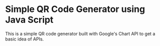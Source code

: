 # Simple QR Code Generator using Java Script
This is a simple QR code generator built with Google's Chart API to get a basic idea of APIs.
